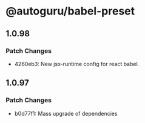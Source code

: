 # @autoguru/babel-preset

## 1.0.98

### Patch Changes

-   4260eb3: New jsx-runtime config for react babel.

## 1.0.97

### Patch Changes

-   b0d77f1: Mass upgrade of dependencies
